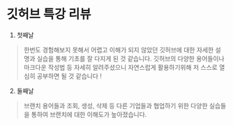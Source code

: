 # 깃허브 특강 리뷰

1. 첫째날
> 한번도 경험해보지 못해서 어렵고 이해가 되지 않았던 깃허브에 대한 자세한 설명과 실습을 통해 기초를 잘 다지게 된 것 같습니다. 
깃허브의 다양한 용어들이나 마크다운 작성법 등 자세히 알려주셨으니 자연스럽게 활용하기위해 저 스스로 열심히 공부하면 될 것 같습니다 !

2. 둘째날
> 브랜치 용어들과 조회, 생성, 삭제 등 다른 기업들과 협업하기 위한 다양한 실습들을 통하여 브랜치에 대한 이해도가 높아졌습니다. 
